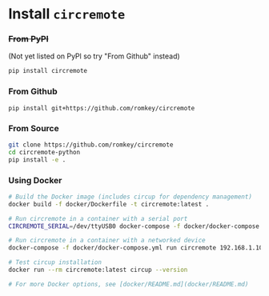 # Install `circremote`

### ~~From PyPI~~

(Not yet listed on PyPl so try "From Github" instead)

```bash
pip install circremote
```

### From Github
```
pip install git+https://github.com/romkey/circremote
```

### From Source

```bash
git clone https://github.com/romkey/circremote
cd circremote-python
pip install -e .
```

### Using Docker

```bash
# Build the Docker image (includes circup for dependency management)
docker build -f docker/Dockerfile -t circremote:latest .

# Run circremote in a container with a serial port
CIRCREMOTE_SERIAL=/dev/ttyUSB0 docker-compose -f docker/docker-compose.yml run circremote-serial /dev/ttyUSB0 BME280

# Run circremote in a container with a networked device
docker-compose -f docker/docker-compose.yml run circremote 192.168.1.100 -p PASSWORD  BME280

# Test circup installation
docker run --rm circremote:latest circup --version

# For more Docker options, see [docker/README.md](docker/README.md)
```
